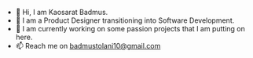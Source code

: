 - 👋 Hi, I am Kaosarat Badmus.
- 👀 I am a Product Designer transitioning into Software Development.
- 💞️ I am currently working on some passion projects that I am putting on here. 
- 📫 Reach me on badmustolani10@gmail.com 

